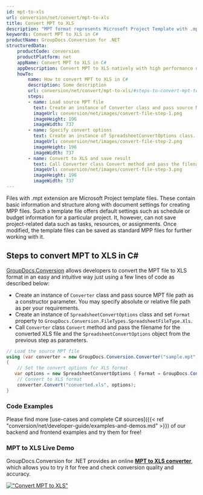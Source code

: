 ```yaml
---
id: mpt-to-xls
url: conversion/net/convert/mpt-to-xls
title: Convert MPT to XLS
description: "MPT format represents Microsoft Project Template with .mpt extension. Learn how to convert MPT to XLS file programmatically in C# language using GroupDocs.Conversion for .NET library."
keywords: Convert MPT to XLS in C#
productName: GroupDocs.Conversion for .NET
structuredData:
    productCode: conversion
    productPlatform: net
    appName: Convert MPT to XLS in C#
    appDescription: Convert MPT to XLS natively with high performance using C# language and server side GroupDocs.Conversion for .NET APIs, without the use of any software like Microsoft or Open Office.
    howTo:
        name: How to convert MPT to XLS in C# 
        description: Some description
        url: conversion/net/convert/mpt-to-xls/#steps-to-convert-mpt-to-xls-in-c
        steps:
        - name: Load source MPT file 
          text: Create an instance of Converter class and pass source MPT file path as a constructor parameter. You may specify absolute or relative file path as per your requirements. 
          imageUrl: conversion/net/images/convert-file-step-1.png
          imageHeight: 196
          imageWidth: 737
        - name: Specify convert options 
          text: Create an instance of SpreadsheetConvertOptions class.
          imageUrl: conversion/net/images/convert-file-step-2.png
          imageHeight: 196
          imageWidth: 737
        - name: Convert to XLS and save result 
          text: Call Converter class Convert method and pass the filename for the converted HTML file and the SpreadsheetConvertOptions object from the previous step as parameters.
          imageUrl: conversion/net/images/convert-file-step-3.png
          imageHeight: 196
          imageWidth: 737
---
```


Files with .mpt extension are Microsoft Project template files. These contain basic information and structure along with document settings for creating MPP files. Such a template file offers default settings such as schedule or budget information for a particular project. It, however, can not save project-related data such as tasks, resources, or assignments. Once modified, the template files can be saved as standard MPP files for further working with it.

## Steps to convert MPT to XLS in C#

[GroupDocs.Conversion](https://products.groupdocs.com/conversion/net) allows developers to convert the MPT file to XLS format in an easy and intuitive way just using a few lines of code as described below:

* Create an instance of `Converter` class and pass source MPT file path as a constructor parameter. You may specify absolute or relative file path as per your requirements. 
* Create an instance of `SpreadsheetConvertOptions` class and set `Format` property to `GroupDocs.Conversion.FileTypes.SpreadsheetFileType.Xls`.
* Call `Converter` class `Convert` method and pass the filename for the converted XLS file and the `SpreadsheetConvertOptions` object from the previous step as parameters.

```csharp
// Load the source MPT file
using (var converter = new GroupDocs.Conversion.Converter("sample.mpt"))
{
    // Set the convert options for XLS format
   var options = new SpreadsheetConvertOptions { Format = GroupDocs.Conversion.FileTypes.SpreadsheetFileType.Xls };
    // Convert to XLS format
    converter.Convert("converted.xls", options);
}
```

### Code Examples

Please find more [use-cases and complete C# sources]({{< ref "conversion/net/developer-guide/examples-and-demos.md" >}}) of our backend and frontend examples and try them for free!

### MPT to XLS Live Demo

GroupDocs.Conversion for .NET provides an online [**MPT to XLS converter**](https://products.groupdocs.app/conversion/mpt-to-xls), which allows you to try it for free and check conversion quality and accuracy.

[!["Convert MPT to XLS"](conversion/net/images/convert-to-xls/convert-mpt-to-xls.png)](https://products.groupdocs.app/conversion/mpt-to-xls)
